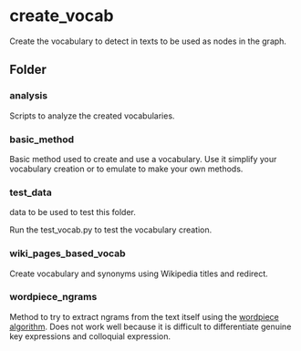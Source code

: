 # create_vocab

Create the vocabulary to detect in texts to be used as nodes in the graph.

## Folder

### analysis

Scripts to analyze the created vocabularies.

### basic_method

Basic method used to create and use a vocabulary. Use it simplify your vocabulary creation or to emulate to make your own methods.

### test_data

data to be used to test this folder.

Run the test_vocab.py to test the vocabulary creation.

### wiki_pages_based_vocab

Create vocabulary and synonyms using Wikipedia titles and redirect.

### wordpiece_ngrams

Method to try to extract ngrams from the text itself using the [wordpiece algorithm](https://arxiv.org/abs/1609.08144v2). Does not work well because it is difficult to differentiate genuine key expressions and colloquial expression.

